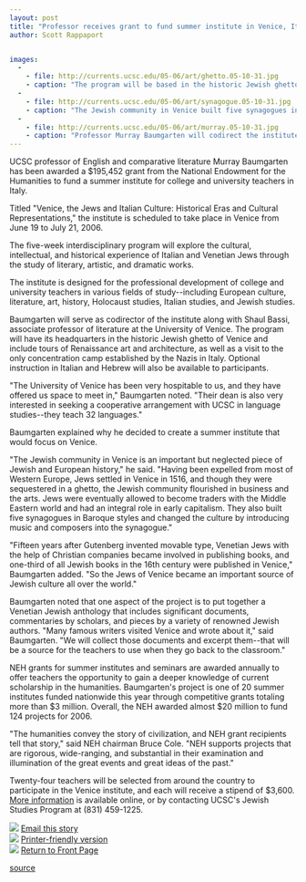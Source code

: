 ```yaml
---
layout: post
title: "Professor receives grant to fund summer institute in Venice, Italy"
author: Scott Rappaport


images:
  -
    - file: http://currents.ucsc.edu/05-06/art/ghetto.05-10-31.jpg
    - caption: "The program will be based in the historic Jewish ghetto in Venice, Italy, above. Photos courtesy of UCSC Jewish Studies Program"
  -
    - file: http://currents.ucsc.edu/05-06/art/synagogue.05-10-31.jpg
    - caption: "The Jewish community in Venice built five synagogues in Baroque styles and changed the culture by introducing music and composers into the synagogue, according to Murray Baumgarten."
  -
    - file: http://currents.ucsc.edu/05-06/art/murray.05-10-31.jpg
    - caption: "Professor Murray Baumgarten will codirect the institute."
---
```


UCSC professor of English and comparative literature Murray Baumgarten has been awarded a $195,452 grant from the National Endowment for the Humanities to fund a summer institute for college and university teachers in Italy.

Titled "Venice, the Jews and Italian Culture: Historical Eras and Cultural Representations," the institute is scheduled to take place in Venice from June 19 to July 21, 2006.

The five-week interdisciplinary program will explore the cultural, intellectual, and historical experience of Italian and Venetian Jews through the study of literary, artistic, and dramatic works.

The institute is designed for the professional development of college and university teachers in various fields of study--including European culture, literature, art, history, Holocaust studies, Italian studies, and Jewish studies.

Baumgarten will serve as codirector of the institute along with Shaul Bassi, associate professor of literature at the University of Venice. The program will have its headquarters in the historic Jewish ghetto of Venice and include tours of Renaissance art and architecture, as well as a visit to the only concentration camp established by the Nazis in Italy. Optional instruction in Italian and Hebrew will also be available to participants.

"The University of Venice has been very hospitable to us, and they have offered us space to meet in," Baumgarten noted. "Their dean is also very interested in seeking a cooperative arrangement with UCSC in language studies--they teach 32 languages."

Baumgarten explained why he decided to create a summer institute that would focus on Venice.

"The Jewish community in Venice is an important but neglected piece of Jewish and European history," he said. "Having been expelled from most of Western Europe, Jews settled in Venice in 1516, and though they were sequestered in a ghetto, the Jewish community flourished in business and the arts. Jews were eventually allowed to become traders with the Middle Eastern world and had an integral role in early capitalism. They also built five synagogues in Baroque styles and changed the culture by introducing music and composers into the synagogue."

"Fifteen years after Gutenberg invented movable type, Venetian Jews with the help of Christian companies became involved in publishing books, and one-third of all Jewish books in the 16th century were published in Venice," Baumgarten added. "So the Jews of Venice became an important source of Jewish culture all over the world."

Baumgarten noted that one aspect of the project is to put together a Venetian Jewish anthology that includes significant documents, commentaries by scholars, and pieces by a variety of renowned Jewish authors. "Many famous writers visited Venice and wrote about it," said Baumgarten. "We will collect those documents and excerpt them--that will be a source for the teachers to use when they go back to the classroom."

NEH grants for summer institutes and seminars are awarded annually to offer teachers the opportunity to gain a deeper knowledge of current scholarship in the humanities. Baumgarten's project is one of 20 summer institutes funded nationwide this year through competitive grants totaling more than $3 million. Overall, the NEH awarded almost $20 million to fund 124 projects for 2006.

"The humanities convey the story of civilization, and NEH grant recipients tell that story," said NEH chairman Bruce Cole. "NEH supports projects that are rigorous, wide-ranging, and substantial in their examination and illumination of the great events and great ideas of the past."

Twenty-four teachers will be selected from around the country to participate in the Venice institute, and each will receive a stipend of $3,600. [More information][1] is available online, or by contacting UCSC's Jewish Studies Program at (831) 459-1225.

![][2] [Email this story][3]  
![][2] [Printer-friendly version][4]  
![][2] [Return to Front Page][5]

[1]: http://humwww.ucsc.edu/jewishstudies/nehvenice.html
[2]: ../../images/bulletarrow.gif
[3]: javascript:url();document.f1.submit();
[4]: javascript:popUp();
[5]: http://currents.ucsc.edu/

[source](http://www1.ucsc.edu/currents/05-06/10-31/venice.asp "Permalink to venice")
